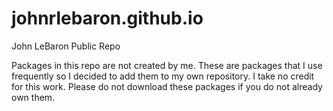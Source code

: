 # johnrlebaron.github.io
John LeBaron Public Repo

Packages in this repo are not created by me. These are packages that I use frequently so I decided to add them to my own repository. I take no credit for this work. Please do not download these packages if you do not already own them.

